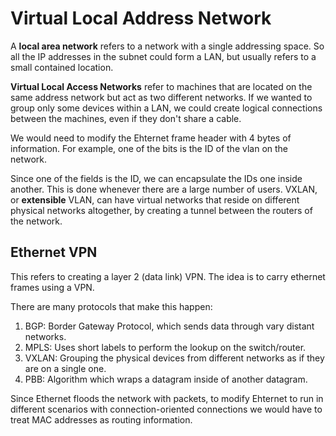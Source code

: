 # Virtual Local Address Network
A **local area network** refers to a network with a single addressing 
space.
So all the IP addresses in the subnet could form a LAN, but usually refers
to a small contained location.

**Virtual Local Access Networks** refer to machines that are located on the
same address network but act as two different networks.
If we wanted to group only some devices within a LAN, we could create logical
connections between the machines, even if they don't share a cable.

We would need to modify the Ehternet frame header with 4 bytes of information.
For example, one of the bits is the ID of the vlan on the network.

Since one of the fields is the ID, we can encapsulate the IDs one inside another.
This is done whenever there are a large number of users.
VXLAN, or **extensible** VLAN, can have virtual networks that reside on 
different physical networks altogether, by creating a tunnel between the 
routers of the network.

## Ethernet VPN
This refers to creating a layer 2 (data link) VPN.
The idea is to carry ethernet frames using a VPN.

There are many protocols that make this happen:
1. BGP: Border Gateway Protocol, which sends data through vary distant networks.
2. MPLS: Uses short labels to perform the lookup on the switch/router.
3. VXLAN: Grouping the physical devices from different networks as if they are
on a single one.
4. PBB: Algorithm which wraps a datagram inside of another datagram.

Since Ethernet floods the network with packets, to modify Ehternet to run
in different scenarios with connection-oriented connections we would have to 
treat MAC addresses as routing information.
